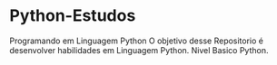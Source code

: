 # Python-Estudos
Programando em Linguagem Python
O objetivo desse Repositorio é desenvolver  habilidades em Linguagem Python.
Nivel Basico Python.

#
